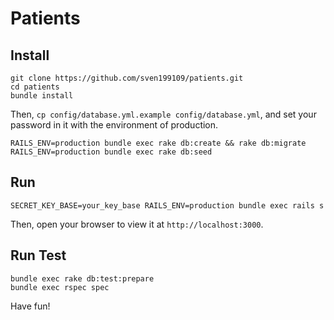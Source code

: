 # Patients #

## Install ##

```
git clone https://github.com/sven199109/patients.git
cd patients
bundle install
```
Then, `cp config/database.yml.example config/database.yml`, and set your password in it with the environment of production.

```
RAILS_ENV=production bundle exec rake db:create && rake db:migrate
RAILS_ENV=production bundle exec rake db:seed
```

## Run ##

```
SECRET_KEY_BASE=your_key_base RAILS_ENV=production bundle exec rails s 
```

Then, open your browser to view it at `http://localhost:3000`.

## Run Test ##

```
bundle exec rake db:test:prepare
bundle exec rspec spec
```

Have fun!
